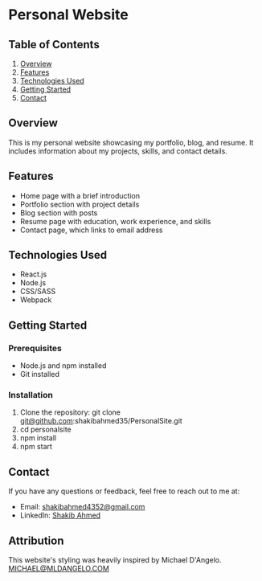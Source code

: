 # Personal Website

## Table of Contents
1. [Overview](#overview)
2. [Features](#features)
3. [Technologies Used](#technologies-used)
4. [Getting Started](#getting-started)
5. [Contact](#contact)

## Overview

This is my personal website showcasing my portfolio, blog, and resume. It includes information about my projects, skills, and contact details.

## Features
- Home page with a brief introduction
- Portfolio section with project details
- Blog section with posts
- Resume page with education, work experience, and skills
- Contact page, which links to email address

## Technologies Used
- React.js
- Node.js
- CSS/SASS
- Webpack

## Getting Started

### Prerequisites
- Node.js and npm installed
- Git installed

### Installation
1. Clone the repository:
   git clone git@github.com:shakibahmed35/PersonalSite.git
2. cd personalsite
3. npm install
4. npm start

## Contact
If you have any questions or feedback, feel free to reach out to me at:
- Email: shakibahmed4352@gmail.com
- LinkedIn: [Shakib Ahmed](https://www.linkedin.com/in/shakib-ahmed-00/)

## Attribution
This website's styling was heavily inspired by Michael D'Angelo.
MICHAEL@MLDANGELO.COM
